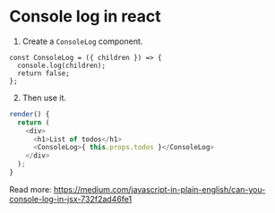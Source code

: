 # Console log in react

1. Create a `ConsoleLog` component.
```
const ConsoleLog = ({ children }) => {
  console.log(children);
  return false;
};
```
2. Then use it.
```javascript
render() {
  return (
    <div>
      <h1>List of todos</h1>
      <ConsoleLog>{ this.props.todos }</ConsoleLog>
    </div>
  );
}
```

Read more: https://medium.com/javascript-in-plain-english/can-you-console-log-in-jsx-732f2ad46fe1
